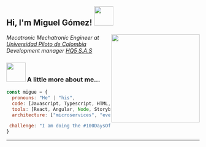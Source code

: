 <h2> Hi, I'm Miguel Gómez! <img src="https://media.giphy.com/media/mGcNjsfWAjY5AEZNw6/giphy.gif" width="50"></h2>
<img align='right' src="https://media1.giphy.com/media/ZXkraFrlIW1D25M6ZJ/giphy.gif?cid=ecf05e47ylrdpwepmd8139petww7muik68shbh9cf69qdyur&rid=giphy.gif&ct=g" width="230">
<p><em>Mecatronic Mechatronic Engineer at <a href="https://www.unipiloto.edu.co/">Universidad Piloto de Colombia</a></br>Development manager <a href="#">HQ5 S.A.S</a>
</em></p>


### <img src="https://media.giphy.com/media/VgCDAzcKvsR6OM0uWg/giphy.gif" width="50"> A little more about me...  

```javascript
const migue = {
  pronouns: "He" | "his",
  code: [Javascript, Typescript, HTML, CSS, Python, Java],
  tools: [React, Angular, Node, Storybook, Styled-Components, Jest, Docker],
  architecture: ["microservices", "event-driven", "design system pattern"],

 challenge: "I am doing the #100DaysOfCode challenge focused on React and typescript"
}
```


---
